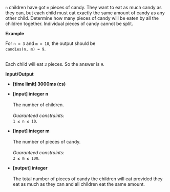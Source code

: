 `n` children have got `m` pieces of candy. They want to eat as much candy as they can, but each child must eat exactly the same amount of candy as any other child. Determine how many pieces of candy will be eaten by all the children together. Individual pieces of candy cannot be split.

__Example__

For `n = 3` and `m = 10`, the output should be<br>
`candies(n, m) = 9`.<br><br>

Each child will eat `3` pieces. So the answer is `9`.

__Input/Output__

+ __[time limit] 3000ms (cs)__
+ __[input] integer n__<br><br>The number of children.<br><br>_Guaranteed constraints:_<br>`1 ≤ n ≤ 10`.

+ __[input] integer m__<br><br>The number of pieces of candy.<br><br>_Guaranteed constraints:_<br>`2 ≤ m ≤ 100`.

+ __[output] integer__<br><br>The total number of pieces of candy the children will eat provided they eat as much as they can and all children eat the same amount.

